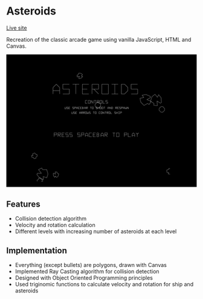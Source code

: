 # Asteroids
[Live site](https://adrianhorning08.github.io/asteroids/)

Recreation of the classic arcade game using vanilla JavaScript, HTML and Canvas.

![alt text](/assets/screenshot.png)

## Features
* Collision detection algorithm
* Velocity and rotation calculation
* Different levels with increasing number of asteroids at each level

## Implementation
* Everything (except bullets) are polygons, drawn with Canvas
* Implemented Ray Casting algorithm for collision detection
* Designed with Object Oriented Programming principles
* Used triginomic functions to calculate velocity and rotation for ship and asteroids
